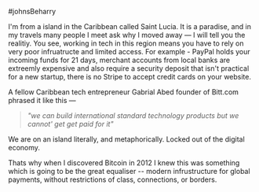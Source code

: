 #johnsBeharry

I'm from a island in the Caribbean called Saint Lucia. It is a paradise, and in my travels many people I meet ask why I moved away — I will tell you the realitiy. You see, working in tech in this region means you have to rely on very poor infruatructe and limited access. For example - PayPal holds your incoming funds for 21 days, merchant accounts from local banks are extreemly expensive and also require a security deposit that isn't practical for a new startup, there is no Stripe to accept credit cards on your website.

A fellow Caribbean tech entrepreneur Gabrial Abed founder of Bitt.com phrased it like this —

> *"we can build international standard technology products but we cannot' get get paid for it"*

We are on an island literally, and metaphorically. Locked out of the digital economy.

Thats why when I discovered Bitcoin in 2012 I knew this was something which is going to be the great equaliser -- modern infrustructure for global payments, without restrictions of class, connections, or borders.

### 